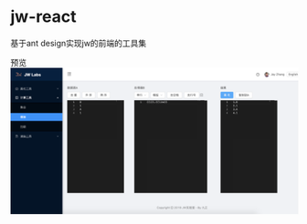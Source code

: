 # jw-react
基于ant design实现jw的前端的工具集

预览
![snapshot](https://github.com/menyouping/jw-react/blob/master/src/assets/snapshot.png)